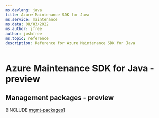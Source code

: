 ```yaml
---
ms.devlang: java
title: Azure Maintenance SDK for Java
ms.service: maintenance
ms.data: 08/03/2022
ms.author: jfree
author: joshfree
ms.topic: reference
description: Reference for Azure Maintenance SDK for Java
---
```

# Azure Maintenance SDK for Java - preview

## Management packages - preview
[!INCLUDE [mgmt-packages](maintenance-mgmt-index.md)]